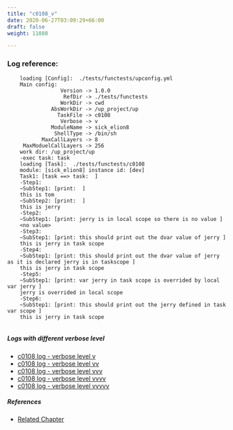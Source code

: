 ```yaml
---
title: "c0108_v"
date: 2020-06-27T03:09:29+66:00
draft: false
weight: 11080

---
```


### Log reference: <no value>

```
    loading [Config]:  ./tests/functests/upconfig.yml
    Main config:
                 Version -> 1.0.0
                  RefDir -> ./tests/functests
                 WorkDir -> cwd
              AbsWorkDir -> /up_project/up
                TaskFile -> c0108
                 Verbose -> v
              ModuleName -> sick_elion8
               ShellType -> /bin/sh
           MaxCallLayers -> 8
     MaxModuelCallLayers -> 256
    work dir: /up_project/up
    -exec task: task
    loading [Task]:  ./tests/functests/c0108
    module: [sick_elion8] instance id: [dev]
    Task1: [task ==> task:  ]
    -Step1:
    ~SubStep1: [print:  ]
    this is tom
    ~SubStep2: [print:  ]
    this is jerry
    -Step2:
    ~SubStep1: [print: jerry is in local scope so there is no value ]
    <no value>
    -Step3:
    ~SubStep1: [print: this should print out the dvar value of jerry ]
    this is jerry in task scope
    -Step4:
    ~SubStep1: [print: this should print out the dvar value of jerry as it is declared jerry is in taskscope ]
    this is jerry in task scope
    -Step5:
    ~SubStep1: [print: var jerry in task scope is overrided by local var jerry ]
    jerry is overrided in local scope
    -Step6:
    ~SubStep1: [print: this should print out the jerry defined in task var scope ]
    this is jerry in task scope
    
```

##### Logs with different verbose level
* [c0108 log - verbose level v](../../logs/c0108_v)
* [c0108 log - verbose level vv](../../logs/c0108_vv)
* [c0108 log - verbose level vvv](../../logs/c0108_vvv)
* [c0108 log - verbose level vvvv](../../logs/c0108_vvvv)
* [c0108 log - verbose level vvvvv](../../logs/c0108_vvvvv)

##### References
* [Related Chapter](../../vars/c0108)
